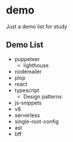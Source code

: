 # demo

Just a demo list for study

## Demo List

- puppeteer
  - lighthouse
- nodemailer
- plop
- react
- typescript
  - Design patterns
- js-snippets
- v8
- serverless
- single-root-config
- ast
- bff
